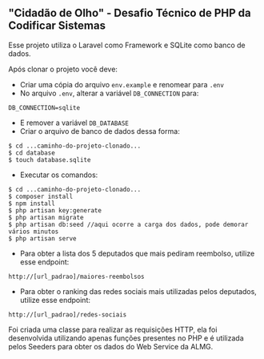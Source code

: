 ## "Cidadão de Olho" - Desafio Técnico de PHP da Codificar Sistemas

Esse projeto utiliza o Laravel como Framework e SQLite como banco de dados.

Após clonar o projeto você deve:

-   Criar uma cópia do arquivo `env.example` e renomear para `.env`
-   No arquivo `.env`, alterar a variável `DB_CONNECTION` para:

```
DB_CONNECTION=sqlite
```

-   E remover a variável `DB_DATABASE`
-   Criar o arquivo de banco de dados dessa forma:

```
$ cd ...caminho-do-projeto-clonado...
$ cd database
$ touch database.sqlite
```

-   Executar os comandos:

```
$ cd ...caminho-do-projeto-clonado...
$ composer install
$ npm install
$ php artisan key:generate
$ php artisan migrate
$ php artisan db:seed //aqui ocorre a carga dos dados, pode demorar vários minutos
$ php artisan serve
```

-   Para obter a lista dos 5 deputados que mais pediram reembolso, utilize esse endpoint:

```
http://[url_padrao]/maiores-reembolsos
```

-   Para obter o ranking das redes sociais mais utilizadas pelos deputados, utilize esse endpoint:

```
http://[url_padrao]/redes-sociais
```

Foi criada uma classe para realizar as requisições HTTP, ela foi desenvolvida utilizando apenas funções presentes no PHP e é utilizada pelos Seeders para obter os dados do Web Service da ALMG.
